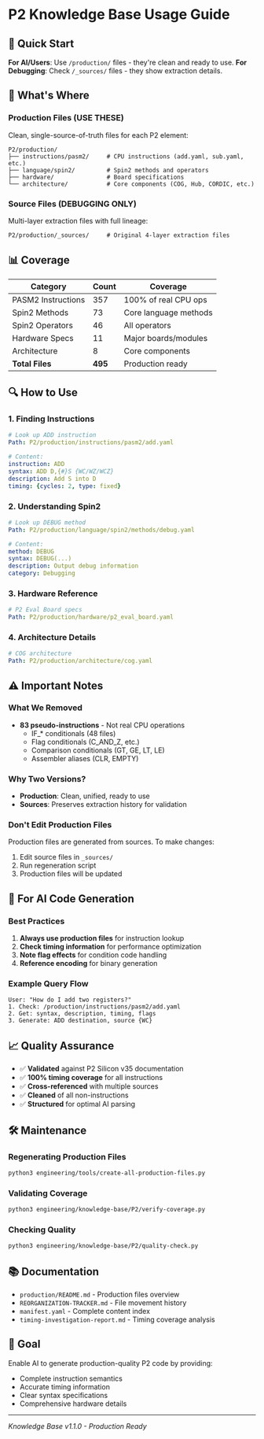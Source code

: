 # P2 Knowledge Base Usage Guide

## 🎯 Quick Start

**For AI/Users**: Use `/production/` files - they're clean and ready to use.
**For Debugging**: Check `/_sources/` files - they show extraction details.

## 📁 What's Where

### Production Files (USE THESE)
Clean, single-source-of-truth files for each P2 element:

```
P2/production/
├── instructions/pasm2/     # CPU instructions (add.yaml, sub.yaml, etc.)
├── language/spin2/         # Spin2 methods and operators
├── hardware/               # Board specifications
└── architecture/           # Core components (COG, Hub, CORDIC, etc.)
```

### Source Files (DEBUGGING ONLY)
Multi-layer extraction files with full lineage:

```
P2/production/_sources/     # Original 4-layer extraction files
```

## 📊 Coverage

| Category | Count | Coverage |
|----------|-------|----------|
| PASM2 Instructions | 357 | 100% of real CPU ops |
| Spin2 Methods | 73 | Core language methods |
| Spin2 Operators | 46 | All operators |
| Hardware Specs | 11 | Major boards/modules |
| Architecture | 8 | Core components |
| **Total Files** | **495** | Production ready |

## 🔍 How to Use

### 1. Finding Instructions
```yaml
# Look up ADD instruction
Path: P2/production/instructions/pasm2/add.yaml

# Content:
instruction: ADD
syntax: ADD D,{#}S {WC/WZ/WCZ}
description: Add S into D
timing: {cycles: 2, type: fixed}
```

### 2. Understanding Spin2
```yaml
# Look up DEBUG method
Path: P2/production/language/spin2/methods/debug.yaml

# Content:
method: DEBUG
syntax: DEBUG(...)
description: Output debug information
category: Debugging
```

### 3. Hardware Reference
```yaml
# P2 Eval Board specs
Path: P2/production/hardware/p2_eval_board.yaml
```

### 4. Architecture Details
```yaml
# COG architecture
Path: P2/production/architecture/cog.yaml
```

## ⚠️ Important Notes

### What We Removed
- **83 pseudo-instructions** - Not real CPU operations
  - IF_* conditionals (48 files)
  - Flag conditionals (C_AND_Z, etc.)
  - Comparison conditionals (GT, GE, LT, LE)
  - Assembler aliases (CLR, EMPTY)

### Why Two Versions?
- **Production**: Clean, unified, ready to use
- **Sources**: Preserves extraction history for validation

### Don't Edit Production Files
Production files are generated from sources. To make changes:
1. Edit source files in `_sources/`
2. Run regeneration script
3. Production files will be updated

## 🚀 For AI Code Generation

### Best Practices
1. **Always use production files** for instruction lookup
2. **Check timing information** for performance optimization
3. **Note flag effects** for condition code handling
4. **Reference encoding** for binary generation

### Example Query Flow
```
User: "How do I add two registers?"
1. Check: /production/instructions/pasm2/add.yaml
2. Get: syntax, description, timing, flags
3. Generate: ADD destination, source {WC}
```

## 📈 Quality Assurance

- ✅ **Validated** against P2 Silicon v35 documentation
- ✅ **100% timing coverage** for all instructions
- ✅ **Cross-referenced** with multiple sources
- ✅ **Cleaned** of all non-instructions
- ✅ **Structured** for optimal AI parsing

## 🛠️ Maintenance

### Regenerating Production Files
```bash
python3 engineering/tools/create-all-production-files.py
```

### Validating Coverage
```bash
python3 engineering/knowledge-base/P2/verify-coverage.py
```

### Checking Quality
```bash
python3 engineering/knowledge-base/P2/quality-check.py
```

## 📚 Documentation

- `production/README.md` - Production files overview
- `REORGANIZATION-TRACKER.md` - File movement history
- `manifest.yaml` - Complete content index
- `timing-investigation-report.md` - Timing coverage analysis

## 🎯 Goal

Enable AI to generate production-quality P2 code by providing:
- Complete instruction semantics
- Accurate timing information
- Clear syntax specifications
- Comprehensive hardware details

---

*Knowledge Base v1.1.0 - Production Ready*